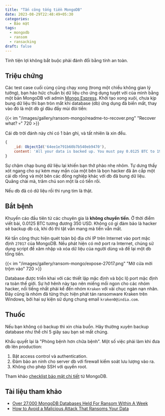 ```yaml
---
title: "Tấn công tống tiền MongoDB"
date: 2023-08-29T22:48:49+05:30
categories:
  - Bảo mật
tags:
  - mongodb
  - ransom
  - ransacking
draft: false
---
```


Tính tiện lợi không bắt buộc phải đánh đổi bằng tính an toàn.

<!--more-->

## Triệu chứng

Các test case cuối cùng cũng chạy xong (trong một chiều không gian lý tưởng), bạn háo hức chuẩn bị dữ liệu cho ứng dụng tuyệt vời của mình bằng một bản MongoDB với admin [Mongo Express](https://github.com/mongo-express/mongo-express). Khởi tạo xong xuôi, chưa kịp bung dữ liệu thì bạn tròn mắt khi database (db) ứng dụng đã biến mất, thay vào đó là một db gì đâu đầy mùi đòi tiền:

{{< im "/images/gallery/ransom-mongo/readme-to-recover.png" "Recover what? 💀" 720 >}}

Cái db trời đánh này chỉ có 1 bản ghi, và tất nhiên là xin đểu.

```js
{
    _id: ObjectId('64ee1e791b60b7b540eb9470'),
    content: 'All your data is backed up. You must pay 0.0125 BTC to 19GCf7HvckzroTEQQcAfotci9WDkzpk5jW In 48 hours, your data will be publicly disclosed and deleted. (more information: go to http://iplis.ru/data1)After paying send mail to us: rambler+15v6h@onionmail.org and we will provide a link for you to download your data. Your DBCODE is: 15V6H'
}
```

Sự chậm chạp bung dữ liệu lại khiến bạn thở phào nhẹ nhõm. Tự dưng thấy xót ngang cho sự kém may mắn của một bên là bọn hacker đã ăn cắp một cái db rỗng và một bên các đồng nghiệp khác với db đã bung dữ liệu. Quăng chài mà, trăm chú son một là có tiền rồi.

Nếu db đã có dữ liệu rồi thì rụng tim là thật.

## Bắt bệnh

Khuyến cáo đầu tiên từ các chuyên gia là __không chuyển tiền__. Ở thời điểm viết bài, 0.0125 BTC tương đương 350 USD. Không có gì đảm bảo là hacker sẽ backup db cả, khi đó thì tật vẫn mang mà tiền vẫn mất.

Kẻ tấn công thực hiện quét toàn bộ địa chỉ IP trên Internet vào port mặc định `27017` của MongoDB. Nếu phát hiện có mở port ra Internet, chúng sử dụng script để xâm nhập và xóa dữ liệu của người dùng và để lại một db tống tiền.

{{< im "/images/gallery/ransom-mongo/expose-27017.png" "Mở cửa mời trộm vào" 720 >}}

Database được triển khai với các thiết lập mặc định và bộc lộ port mặc định ra toàn thế giới. Sự hớ hênh này tạo nên miếng mồi ngon cho các nhóm hacker, nổi tiếng nhất phải kể đến nhóm `Kraken` với vài chục ngàn nạn nhân. Đây cũng là nhóm đã từng thực hiện phát tán ransomware Kraken trên Windows, bởi hai sự kiện sử dụng chung email `kraken0@india.com`.

## Thuốc

Nếu bạn không có backup thì xin chia buồn. Hãy thường xuyên backup database như thể chỉ 5 giây sau bạn sẽ mất chúng.

Khẩu quyết lại là "Phòng bệnh hơn chữa bệnh". Một số việc phải làm khi đưa db lên production:

1. Bật access control và authentication.
1. Đảm bảo an ninh cho server db với firewall kiểm soát lưu lượng vào ra.
1. Không cho phép SSH với quyền root.

Tham khảo [checklist bảo mật chi tiết](https://www.mongodb.com/docs/manual/administration/security-checklist) từ MongoDB.

## Tài liệu tham khảo

- [Over 27,000 MongoDB Databases Held For Ransom Within A Week](https://thehackernews.com/2017/01/mongodb-database-security.html)
- [How to Avoid a Malicious Attack That Ransoms Your Data](https://www.mongodb.com/blog/post/how-to-avoid-a-malicious-attack-that-ransoms-your-data)

